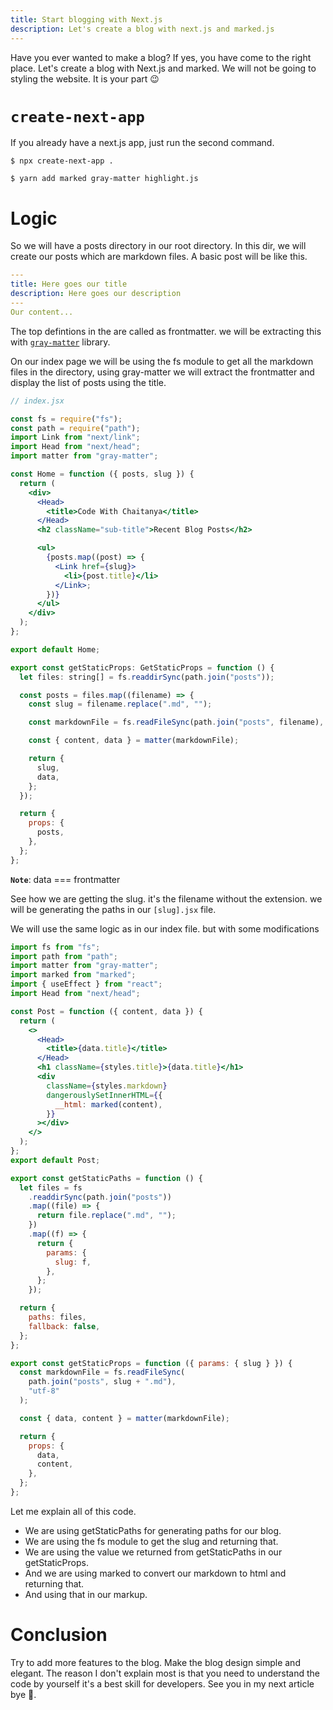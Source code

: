 ```yaml
---
title: Start blogging with Next.js
description: Let's create a blog with next.js and marked.js
---
```


Have you ever wanted to make a blog? If yes, you have come to the right place. Let's create a blog with Next.js and marked. We will not be going to styling the website. It is your part 😉

# `create-next-app`

If you already have a next.js app, just run the second command.

```shell
$ npx create-next-app .
```

```shell
$ yarn add marked gray-matter highlight.js
```

# Logic

So we will have a posts directory in our root directory. In this dir, we will create our posts which are markdown files. A basic post will be like this.

```yaml
---
title: Here goes our title
description: Here goes our description
---
Our content...
```

The top defintions in the are called as frontmatter. we will be extracting this with [`gray-matter`](https://www.npmjs.com/package/gray-matter) library.

On our index page we will be using the fs module to get all the markdown files in the directory, using gray-matter we will extract the frontmatter and display the list of posts using the title.

```jsx
// index.jsx

const fs = require("fs");
const path = require("path");
import Link from "next/link";
import Head from "next/head";
import matter from "gray-matter";

const Home = function ({ posts, slug }) {
  return (
    <div>
      <Head>
        <title>Code With Chaitanya</title>
      </Head>
      <h2 className="sub-title">Recent Blog Posts</h2>

      <ul>
        {posts.map((post) => {
          <Link href={slug}>
            <li>{post.title}</li>
          </Link>;
        })}
      </ul>
    </div>
  );
};

export default Home;

export const getStaticProps: GetStaticProps = function () {
  let files: string[] = fs.readdirSync(path.join("posts"));

  const posts = files.map((filename) => {
    const slug = filename.replace(".md", "");

    const markdownFile = fs.readFileSync(path.join("posts", filename), "utf-8");

    const { content, data } = matter(markdownFile);

    return {
      slug,
      data,
    };
  });

  return {
    props: {
      posts,
    },
  };
};
```

**`Note`**: data === frontmatter

See how we are getting the slug. it's the filename without the extension. we will be generating the paths in our `[slug].jsx` file.

We will use the same logic as in our index file. but with some modifications

```jsx
import fs from "fs";
import path from "path";
import matter from "gray-matter";
import marked from "marked";
import { useEffect } from "react";
import Head from "next/head";

const Post = function ({ content, data }) {
  return (
    <>
      <Head>
        <title>{data.title}</title>
      </Head>
      <h1 className={styles.title}>{data.title}</h1>
      <div
        className={styles.markdown}
        dangerouslySetInnerHTML={{
          __html: marked(content),
        }}
      ></div>
    </>
  );
};
export default Post;

export const getStaticPaths = function () {
  let files = fs
    .readdirSync(path.join("posts"))
    .map((file) => {
      return file.replace(".md", "");
    })
    .map((f) => {
      return {
        params: {
          slug: f,
        },
      };
    });

  return {
    paths: files,
    fallback: false,
  };
};

export const getStaticProps = function ({ params: { slug } }) {
  const markdownFile = fs.readFileSync(
    path.join("posts", slug + ".md"),
    "utf-8"
  );

  const { data, content } = matter(markdownFile);

  return {
    props: {
      data,
      content,
    },
  };
};
```

Let me explain all of this code.

- We are using getStaticPaths for generating paths for our blog.
- We are using the fs module to get the slug and returning that.
- We are using the value we returned from getStaticPaths in our getStaticProps.
- And we are using marked to convert our markdown to html and returning that.
- And using that in our markup.

# Conclusion

Try to add more features to the blog. Make the blog design simple and elegant. The reason I don't explain most is that you need to understand the code by yourself it's a best skill for developers. See you in my next article bye 👋.
